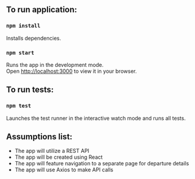 ## To run application:

### `npm install`

Installs dependencies.

### `npm start`

Runs the app in the development mode.\
Open [http://localhost:3000](http://localhost:3000) to view it in your browser.

## To run tests:

### `npm test`

Launches the test runner in the interactive watch mode and runs all tests.

## Assumptions list:

<ul>
  <li>The app will utilize a REST API</li>
  <li>The app will be created using React</li>
  <li>The app will feature navigation to a separate page for departure details</li>
  <li>The app will use Axios to make API calls</li>
</ul>